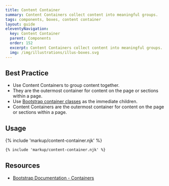 ```yaml
---
title: Content Container
summary: Content Containers collect content into meaningful groups.
tags: components, boxes, content container
layout: guide
eleventyNavigation:
  key: Content Container
  parent: Components
  order: 152
  excerpt: Content Containers collect content into meaningful groups.
  img: /img/illustrations/illus-boxes.svg
---
```

    
## Best Practice

- Use Content Containers to group content together.
- They are the outermost container for content on the page or sections within a page.
- Use [Bootstrap container classes](/foundation/layout-grid/) as the immediate children.
- Content Containers are the outermost container for content on the page or sections within a page.

## Usage

{% include 'markup/content-container.njk' %}

``` html
{% include 'markup/content-container.njk' %}
```

## Resources
* <a href="https://getbootstrap.com/docs/4.5/layout/overview/#containers" target="_blank">Bootstrap Documentation - Containers</a>

